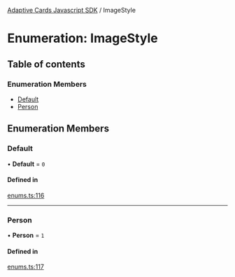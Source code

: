 [Adaptive Cards Javascript SDK](../README.md) / ImageStyle

# Enumeration: ImageStyle

## Table of contents

### Enumeration Members

- [Default](ImageStyle.md#default)
- [Person](ImageStyle.md#person)

## Enumeration Members

### Default

• **Default** = ``0``

#### Defined in

[enums.ts:116](https://github.com/asseco-see/AdaptiveCards/blob/d5d2c7b75/source/nodejs/adaptivecards/src/enums.ts#L116)

___

### Person

• **Person** = ``1``

#### Defined in

[enums.ts:117](https://github.com/asseco-see/AdaptiveCards/blob/d5d2c7b75/source/nodejs/adaptivecards/src/enums.ts#L117)
